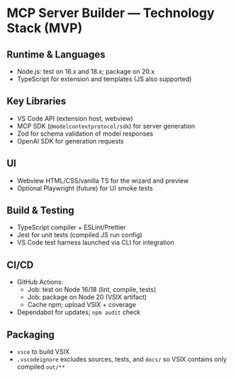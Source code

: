 ﻿# MCP Server Builder — Technology Stack (MVP)

## Runtime & Languages
- Node.js: test on 16.x and 18.x; package on 20.x
- TypeScript for extension and templates (JS also supported)

## Key Libraries
- VS Code API (extension host, webview)
- MCP SDK (`@modelcontextprotocol/sdk`) for server generation
- Zod for schema validation of model responses
- OpenAI SDK for generation requests

## UI
- Webview HTML/CSS/vanilla TS for the wizard and preview
- Optional Playwright (future) for UI smoke tests

## Build & Testing
- TypeScript compiler + ESLint/Prettier
- Jest for unit tests (compiled JS run config)
- VS Code test harness launched via CLI for integration

## CI/CD
- GitHub Actions:
  - Job: test on Node 16/18 (lint, compile, tests)
  - Job: package on Node 20 (VSIX artifact)
  - Cache npm; upload VSIX + coverage
- Dependabot for updates; `npm audit` check

## Packaging
- `vsce` to build VSIX
- `.vscodeignore` excludes sources, tests, and `docs/` so VSIX contains only compiled `out/**`
